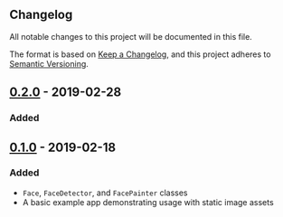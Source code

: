 Changelog
---------

All notable changes to this project will be documented in this file.

The format is based on [Keep a Changelog](https://keepachangelog.com/en/1.0.0/),
and this project adheres to [Semantic Versioning](https://semver.org/spec/v2.0.0.html).

## [0.2.0] - 2019-02-28
### Added

## [0.1.0] - 2019-02-18
### Added
- `Face`, `FaceDetector`, and `FacePainter` classes
- A basic example app demonstrating usage with static image assets

[0.2.0]:  https://github.com/LembergAI/flutter_face_detection/compare/0.1.0...0.2.0
[0.1.0]:  https://github.com/LembergAI/flutter_face_detection/compare/0.0.0...0.1.0
